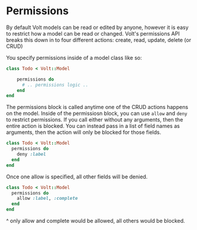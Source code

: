 # Permissions

By default Volt models can be read or edited by anyone, however it is easy to restrict how a model can be read or changed.  Volt's permissions API breaks this down in to four different actions: create, read, update, delete (or CRUD)

You specify permissions inside of a model class like so:

```ruby
class Todo < Volt::Model

    permissions do
      # .. permissions logic ..
    end
end
```

The permissions block is called anytime one of the CRUD actions happens on the model.  Inside of the permissiosn block, you can use ```allow``` and ```deny``` to restrict permissions.  If you call either without any arguments, then the entire action is blocked.  You can instead pass in a list of field names as arguments, then the action will only be blocked for those fields.

```ruby
class Todo < Volt::Model
  permissions do
    deny :label
  end
end
```

Once one allow is specified, all other fields will be denied.


```ruby
class Todo < Volt::Model
  permissions do
    allow :label, :complete
  end
end
```

^ only allow and complete would be allowed, all others would be blocked.
